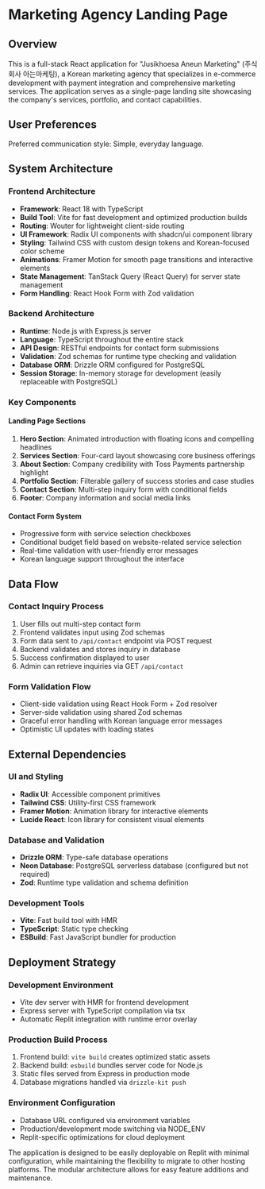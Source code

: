 # Marketing Agency Landing Page

## Overview

This is a full-stack React application for "Jusikhoesa Aneun Marketing" (주식회사 아는마케팅), a Korean marketing agency that specializes in e-commerce development with payment integration and comprehensive marketing services. The application serves as a single-page landing site showcasing the company's services, portfolio, and contact capabilities.

## User Preferences

Preferred communication style: Simple, everyday language.

## System Architecture

### Frontend Architecture
- **Framework**: React 18 with TypeScript
- **Build Tool**: Vite for fast development and optimized production builds
- **Routing**: Wouter for lightweight client-side routing
- **UI Framework**: Radix UI components with shadcn/ui component library
- **Styling**: Tailwind CSS with custom design tokens and Korean-focused color scheme
- **Animations**: Framer Motion for smooth page transitions and interactive elements
- **State Management**: TanStack Query (React Query) for server state management
- **Form Handling**: React Hook Form with Zod validation

### Backend Architecture
- **Runtime**: Node.js with Express.js server
- **Language**: TypeScript throughout the entire stack
- **API Design**: RESTful endpoints for contact form submissions
- **Validation**: Zod schemas for runtime type checking and validation
- **Database ORM**: Drizzle ORM configured for PostgreSQL
- **Session Storage**: In-memory storage for development (easily replaceable with PostgreSQL)

### Key Components

#### Landing Page Sections
1. **Hero Section**: Animated introduction with floating icons and compelling headlines
2. **Services Section**: Four-card layout showcasing core business offerings
3. **About Section**: Company credibility with Toss Payments partnership highlight
4. **Portfolio Section**: Filterable gallery of success stories and case studies
5. **Contact Section**: Multi-step inquiry form with conditional fields
6. **Footer**: Company information and social media links

#### Contact Form System
- Progressive form with service selection checkboxes
- Conditional budget field based on website-related service selection
- Real-time validation with user-friendly error messages
- Korean language support throughout the interface

## Data Flow

### Contact Inquiry Process
1. User fills out multi-step contact form
2. Frontend validates input using Zod schemas
3. Form data sent to `/api/contact` endpoint via POST request
4. Backend validates and stores inquiry in database
5. Success confirmation displayed to user
6. Admin can retrieve inquiries via GET `/api/contact`

### Form Validation Flow
- Client-side validation using React Hook Form + Zod resolver
- Server-side validation using shared Zod schemas
- Graceful error handling with Korean language error messages
- Optimistic UI updates with loading states

## External Dependencies

### UI and Styling
- **Radix UI**: Accessible component primitives
- **Tailwind CSS**: Utility-first CSS framework
- **Framer Motion**: Animation library for interactive elements
- **Lucide React**: Icon library for consistent visual elements

### Database and Validation
- **Drizzle ORM**: Type-safe database operations
- **Neon Database**: PostgreSQL serverless database (configured but not required)
- **Zod**: Runtime type validation and schema definition

### Development Tools
- **Vite**: Fast build tool with HMR
- **TypeScript**: Static type checking
- **ESBuild**: Fast JavaScript bundler for production

## Deployment Strategy

### Development Environment
- Vite dev server with HMR for frontend development
- Express server with TypeScript compilation via tsx
- Automatic Replit integration with runtime error overlay

### Production Build Process
1. Frontend build: `vite build` creates optimized static assets
2. Backend build: `esbuild` bundles server code for Node.js
3. Static files served from Express in production mode
4. Database migrations handled via `drizzle-kit push`

### Environment Configuration
- Database URL configured via environment variables
- Production/development mode switching via NODE_ENV
- Replit-specific optimizations for cloud deployment

The application is designed to be easily deployable on Replit with minimal configuration, while maintaining the flexibility to migrate to other hosting platforms. The modular architecture allows for easy feature additions and maintenance.